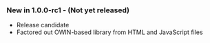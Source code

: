 ### New in 1.0.0-rc1 - (Not yet released)
* Release candidate
* Factored out OWIN-based library from HTML and JavaScript files
